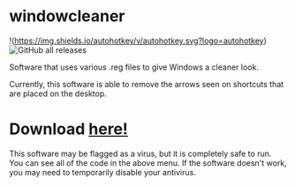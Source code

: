 # windowcleaner

!(https://img.shields.io/autohotkey/v/autohotkey.svg?logo=autohotkey) ![GitHub all releases](https://img.shields.io/github/downloads/EvantheGrump/windowcleaner/total)


Software that uses various .reg files to give Windows a cleaner look.

Currently, this software is able to remove the arrows seen on shortcuts that are placed on the desktop.

# Download [here!](https://github.com/EvantheGrump/windowsclean/releases/latest/download/windowcleaner.exe)

This software may be flagged as a virus, but it is completely safe to run. You can see all of the code in the above menu. If the software doesn't work, you may need to temporarily disable your antivirus.
